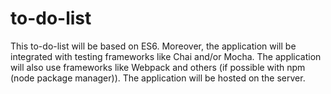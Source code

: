 # to-do-list
This to-do-list will be based on ES6. Moreover, the application will be integrated with testing frameworks like Chai and/or Mocha. The application will also use frameworks like Webpack and others (if possible with npm  (node package manager)). The application will be hosted on the server.

